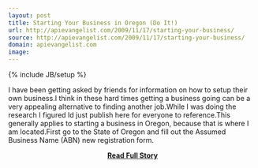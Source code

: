 ```yaml
---
layout: post
title: Starting Your Business in Oregon (Do It!)
url: http://apievangelist.com/2009/11/17/starting-your-business/
source: http://apievangelist.com/2009/11/17/starting-your-business/
domain: apievangelist.com
image: 
---
```

{% include JB/setup %}<p>I have been getting asked by friends for information on how to setup their own business.I think in these hard times getting a business going can be a very appealing alternative to finding another job.While I was doing the research I figured Id just publish here for everyone to reference.This generally applies to starting a business in Oregon, because that is where I am located.First go to the State of Oregon and fill out the Assumed Business Name (ABN) new registration form.</p>
<center><p><a href="http://apievangelist.com/2009/11/17/starting-your-business/" style='padding:25px; font-sze:18px; font-weight: bold;'>Read Full Story</a></p></center>
